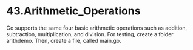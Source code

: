 # 43.Arithmetic_Operations
Go supports the same four basic arithmetic operations such as addition, subtraction, multiplication, and division. For testing, create a folder arithdemo. Then, create a file, called main.go.
